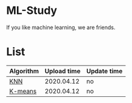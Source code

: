 # ML-Study

If you like machine learning, we are friends.

# List

| Algorithm | Upload time | Update time |
|:-|:-|:-|
| [KNN](https://github.com/WangRongsheng/Machine-learning/blob/master/ML/knn.md) | 2020.04.12 | no |
| [K-means](https://github.com/WangRongsheng/Machine-learning/blob/master/ML/k-means.md) | 2020.04.12 | no |
